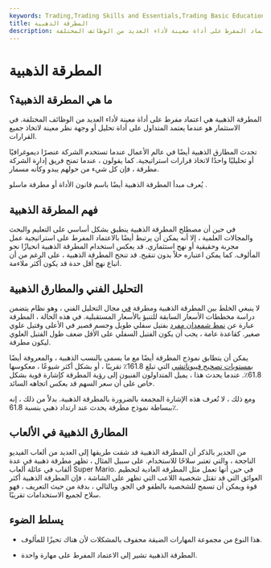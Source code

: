 ```yaml
---
keywords: Trading,Trading Skills and Essentials,Trading Basic Education,Trading Skills
title: المطرقة الذهبية
description: تشير المطرقة الذهبية إلى الاعتماد المفرط على أداة معينة لأداء العديد من الوظائف المختلفة.
---
```


# المطرقة الذهبية
## ما هي المطرقة الذهبية؟

المطرقة الذهبية هي اعتماد مفرط على أداة معينة لأداء العديد من الوظائف المختلفة. في الاستثمار هو عندما يعتمد المتداول على أداة تحليل أو وجهة نظر معينة لاتخاذ جميع القرارات.

تحدث المطارق الذهبية أيضًا في عالم الأعمال عندما تستخدم الشركة عنصرًا ديموغرافيًا أو تحليليًا واحدًا لاتخاذ قرارات استراتيجية. كما يقولون ، عندما تمنح فريق إدارة الشركة مطرقة ، فإن كل شيء من حولهم يبدو وكأنه مسمار.

يُعرف مبدأ المطرقة الذهبية أيضًا باسم قانون الأداة أو مطرقة ماسلو .

## فهم المطرقة الذهبية

في حين أن مصطلح المطرقة الذهبية ينطبق بشكل أساسي على التعليم والبحث والمجالات العلمية ، إلا أنه يمكن أن يرتبط أيضًا بالاعتماد المفرط على استراتيجية عمل مجربة وحقيقية أو نهج استثماري. قد يعكس استخدام المطرقة الذهبية انحيازًا نحو المألوف. كما يمكن اعتباره حلاً بدون تنقيح. قد تنجح المطرقة الذهبية ، على الرغم من أن اتباع نهج أقل حدة قد يكون أكثر ملاءمة.

## التحليل الفني والمطارق الذهبية

لا ينبغي الخلط بين المطرقة الذهبية ومطرقة [في](/hammer) مجال التحليل الفني ، وهو نظام يتضمن دراسة مخططات الأسعار السابقة للتنبؤ بالأسعار المستقبلية. في هذه الحالة ، المطرقة عبارة عن [نمط شمعدان مفرد](/candlestick) بفتيل سفلي طويل وجسم قصير في الأعلى وفتيل علوي صغير. كقاعدة عامة ، يجب أن يكون الفتيل السفلي على الأقل ضعف طول الفتيل العلوي ليكون مطرقة.

يمكن أن يتطابق نموذج المطرقة أيضًا مع ما يسمى بالنسب الذهبية ، والمعروفة أيضًا [بمستويات تصحيح فيبوناتشي](/fibonacciretracement) التي تبلغ 161.8٪ تقريبًا ، أو بشكل أكثر شيوعًا ، معكوسها 61.8٪. عندما يحدث هذا ، يميل المتداولون الفنيون إلى رؤية المطرقة كإشارة قوية بشكل خاص على أن سعر السهم قد يعكس اتجاهه السائد.

ومع ذلك ، لا تُعرف هذه الإشارة المجمعة بالضرورة بالمطرقة الذهبية. بدلاً من ذلك ، إنه ببساطة نموذج مطرقة يحدث عند ارتداد ذهبي بنسبة 61.8٪.

## المطارق الذهبية في الألعاب

من الجدير بالذكر أن المطرقة الذهبية قد شقت طريقها إلى العديد من ألعاب الفيديو الناجحة ، والتي تعتبر سلاحًا للاستخدام. على سبيل المثال ، تظهر مطرقة ذهبية في عدة ألقاب في عائلة ألعاب Super Mario. في حين أنها تعمل مثل المطرقة العادية لتحطيم العوائق التي قد تقتل شخصية اللاعب التي تظهر على الشاشة ، فإن المطرقة الذهبية أكثر قوة ويمكن أن تسمح للشخصية بالطفو في الجو. وبالتالي ، بدقة من حيث التعريف ، فهو سلاح لجميع الاستخدامات تقريبًا.

## يسلط الضوء

- هذا النوع من مجموعة المهارات الضيقة محفوف بالمشكلات لأن هناك تحيزًا للمألوف.

- المطرقة الذهبية تشير إلى الاعتماد المفرط على مهارة واحدة.

